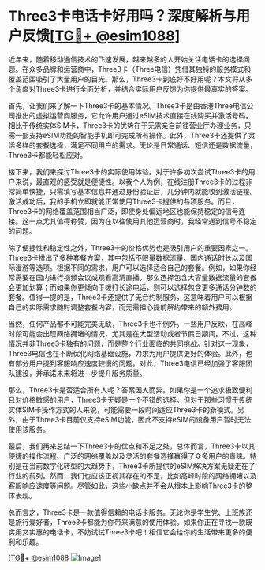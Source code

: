# Three3卡电话卡好用吗？深度解析与用户反馈[[TG💪+ @esim1088](https://t.me/s/esim1088)]

近年来，随着移动通信技术的飞速发展，越来越多的人开始关注电话卡的选择问题。在众多品牌和运营商中，Three3卡（Three电信）凭借其独特的服务模式和覆盖范围吸引了大量用户的目光。那么，Three3卡到底好不好用呢？本文将从多个角度对Three3卡进行全面分析，并结合实际用户反馈为你提供最真实的答案。

首先，让我们来了解一下Three3卡的基本情况。Three3卡是由香港Three电信公司推出的虚拟运营商服务，它允许用户通过eSIM技术直接在线购买并激活号码。相比于传统实体SIM卡，Three3卡的优势在于无需亲自前往营业厅办理业务，只需一部支持eSIM功能的智能手机即可完成所有操作。此外，Three3卡还提供了灵活多样的套餐选择，满足不同用户的需求。无论是日常通话、短信还是数据流量，Three3卡都能轻松应对。

接下来，我们来探讨Three3卡的实际使用体验。对于许多初次尝试Three3卡的用户来说，最直观的感受就是便捷性。以我个人为例，在线注册Three3卡的过程非常简单快捷，只需填写基本信息并通过身份验证后，几分钟内就能收到激活链接。激活成功后，我的手机立即就能正常使用Three3卡提供的各项服务。而且，Three3卡的网络覆盖范围相当广泛，即使身处偏远地区也能保持稳定的信号连接。这一点尤其值得称赞，因为在以往使用其他运营商时，我经常遇到信号不稳定的问题。

除了便捷性和稳定性之外，Three3卡的价格优势也是吸引用户的重要因素之一。Three3卡推出了多种套餐方案，其中包括不限量数据流量、国内通话时长以及国际漫游等选项。根据不同的需求，用户可以选择适合自己的套餐。例如，如果你经常需要在国内进行视频会议或观看高清直播，那么选择包含大容量数据流量的套餐会更加划算；而如果你更倾向于拨打长途电话，则可以选择包含更多通话分钟数的套餐。值得一提的是，Three3卡还提供了无合约制服务，这意味着用户可以根据自己的实际需求随时调整套餐内容，而无需担心提前解约带来的额外费用。

当然，任何产品都不可能完美无缺，Three3卡也不例外。一些用户反映，在高峰时段可能会出现网络拥堵的情况，尤其是在大型活动或者节假日期间。不过，这种情况并非Three3卡独有的问题，而是整个行业面临的共同挑战。针对这一现象，Three3电信也在不断优化网络基础设施，力求为用户提供更好的体验。此外，也有部分用户提到客服响应速度较慢的问题。对此，Three3电信已经加强了客服团队建设，并承诺未来将进一步提升服务质量。

那么，Three3卡是否适合所有人呢？答案因人而异。如果你是一个追求极致便利且对价格敏感的用户，Three3卡无疑是一个不错的选择。但对于那些习惯于传统实体SIM卡操作方式的人来说，可能需要一段时间适应Three3卡的新模式。另外，由于Three3卡目前仅支持eSIM功能，因此不支持eSIM的设备用户暂时无法使用该服务。

最后，我们再来总结一下Three3卡的优点和不足之处。总体而言，Three3卡以其便捷的操作流程、广泛的网络覆盖以及灵活的套餐选择赢得了众多用户的青睐。特别是在当前数字化转型的大趋势下，Three3卡所提供的eSIM解决方案无疑走在了行业的前列。然而，我们也应该正视其存在的不足，比如高峰时段的网络拥堵以及客服响应速度等问题。尽管如此，这些小缺点并不会从根本上影响Three3卡的整体表现。

总而言之，Three3卡是一款值得信赖的电话卡服务。无论你是学生党、上班族还是旅行爱好者，Three3卡都能为你带来满意的使用体验。如果你正在寻找一款既实用又实惠的电话卡，不妨试试Three3卡吧！相信它会给你的生活带来更多的便利和乐趣。

[[TG💪+ @esim1088](https://t.me/s/esim1088) ![Image](https://i.postimg.cc/4NQfJmqS/Snipaste-2025-05-13-00-14-12.png)]